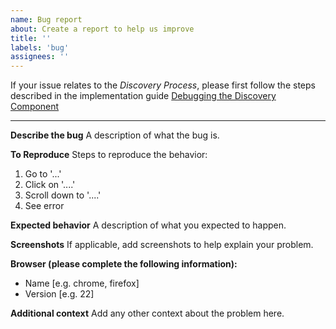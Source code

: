 ```yaml
---
name: Bug report
about: Create a report to help us improve
title: ''
labels: 'bug'
assignees: ''
---
```


If your issue relates to the _Discovery Process_, please first follow the steps described in the implementation guide [Debugging the Discovery Component](https://docs.aws.amazon.com/solutions/latest/aws-perspective/appendix-e-debugging-the-discovery-component.html)

---


**Describe the bug**
A description of what the bug is.

**To Reproduce**
Steps to reproduce the behavior:

1. Go to '...'
2. Click on '....'
3. Scroll down to '....'
4. See error

**Expected behavior**
A description of what you expected to happen.

**Screenshots**
If applicable, add screenshots to help explain your problem.

**Browser (please complete the following information):**

- Name [e.g. chrome, firefox]
- Version [e.g. 22]

**Additional context**
Add any other context about the problem here.
